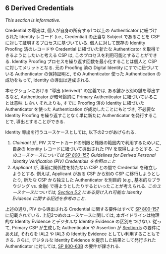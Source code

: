 <a name="sec6"></a>

<div class="breaker"></div>

## <a name="derived-authN"></a> 6 Derived Credentials

_This section is informative._

Credential の導出は, 個人が自身の所有する1つ以上の Authenticator に紐づけられた Identity レコード (i.e., Credential) の正当な Subject であることを CSP に対して証明するプロセスに基づいている. 個人に対して既存の Identity Proofing 済のレコードや Credential に紐づいた新たな Authenticator を取得できるようにしたいと考える CSP は, このプロセスを利用可能とすることができる. Identity Proofing プロセスを繰り返す回数を最小化することは個人と CSP に対してメリットとなる. 元の Proofing 済の Digital Identity にすでに紐づいている Authenticator の保持証明と, その Authenticator 使った Authentication の成功をもって, Identity の導出は達成される.

<!-- Deriving credentials is based on the process of an individual proving to a CSP that they are the rightful subject of an identity record (i.e., a credential) that is bound to one or more authenticators they possess. This process is made available by a CSP that wants individuals to have an opportunity to obtain new authenticators bound to the existing, identity proofed record, or credential. As minimizing the number of times the identity proofing process is repeated benefits the individual and CSP, deriving identity is accomplished by proving possession and successful authentication of an authenticator that is already bound to the original, proofed digital identity. -->

本セクションにおける "導出 (derived)" の定義では, ある鍵から別の鍵を導出するなど, Authenticator が暗号論的に Primary Authenticator に紐づいていることは意味 *しない*. それよりも, すでに Proofing 済の Identity に紐づいた Authenticator を使った Authentication が成功したことにもとづき, 不必要な Identity Proofing を繰り返すことなく単に新たに Authenticator を発行することで, 導出とすることができる.

<!-- The definition of derived in this section does *not* imply that an authenticator is cryptographically tied to a primary authenticator, for example deriving a key from another key. Rather, an authenticator can be derived by simply issuing on the basis of successful authentication with an authenticator that is already bound to a proofed identity, rather than unnecessarily repeating an identity proofing process. -->

Identity 導出を行うユースケースとしては, 以下の2つがあげられる.

<!-- There are two specific use cases for deriving identity: -->

1. _Claimant_ が, PIV スマートカードの制限と権限の範囲内で利用するためいに, 自身の Identity レコードに紐づいて導出された PIV を取得しようとする. *このユースケースについては [SP 800-157](#SP800-157), Guidelines for Derived Personal Identity Verification (PIV) Credentials を参照のこと*
2. _Applicant_ が, 事前に関係性を持たない CSP との間で Credential を確立しようとする. 例えば, Applicant がある CSP から別の CSP に移行しようとしたり, 新たな CSP から独立した Authenticator を別目的 (e.g., 基本的なブラウジング vs. 金融) で得ようとしたりするといったことが考えられる. *このユースケースについては, [Section 5.2](#validate) にある受け入れ可能な Identity Evidence に関する記述を参考のこと.*

<!--
1. A _claimant_ seeks to obtain a derived PIV, bound to their identity record, for use only within the limits and authorizations of having a PIV smartcard. *This use case is covered in [SP 800-157](#SP800-157), Guidelines for Derived Personal Identity Verification (PIV) Credentials*.
2. An _applicant_ seeks to establish a credential with a CSP with which the individual does not have a pre-existing relationship. For example, an applicant wants to switch from one CSP to another, or have a separate authenticator from a new CSP for other uses (e.g., basic browsing vs. financial). *This use case is covered by allowable identity evidence in [Section 5.2](#validate).*
-->

上述の通り, PIV から導出される Credential に関する要件はすべて [SP 800-157](#SP800-157) に記載されている. 上記2つめのユースケースに関しては, 本ガイドラインは物理的な Identity Evidence とデジタルな Identity Evidence の区別をつけない. 従って, Primary CSP が生成した Authenticator や Assertion が [Section 5](#sec5) の要件にあえば, それらを IAL2 や IAL3 の Identity Evidence としてい利用することもできる. さらに, デジタルな Identity Evidence を提示した結果として発行された Authenticator に対しては, [SP 800-63B](sp800-63b.html) の要件が課される.

<!-- As stated above, all requirements for PIV-derived credentials can be found in [SP 800-157](#SP800-157).  For the second use case described above, this guideline does not differentiate between physical and digital identity evidence. Therefore it is acceptable, if the authenticator or an assertion generated by the primary CSP meet the requirements of [Section 5](#sec5), for them to be used at identity evidence for IAL2 and IAL3. In addition, any authenticators issued as a result of providing digital identity evidence are subject to the requirements of [SP 800-63B](sp800-63b.html). -->
